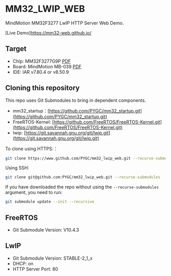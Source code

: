 # MM32_LWIP_WEB

MindMotion MM32F3277 LwIP HTTP Server Web Demo.

[Live Demo]https://mm32-web.github.io/

## Target

- Chip: MM32F3277G9P [PDF](https://github.com/PYGC/mm32_docs_action/blob/master/ds/DS_MM32F3270_V1.01_SC.pdf)
- Board: MindMotion MB-039 [PDF](https://github.com/PYGC/mm32_hardware/blob/master/schematic/MB-049.pdf)
- IDE: IAR v7.80.4 or v8.50.9

## Cloning this repository

This repo uses Git Submodules to bring in dependent components.

- mm32_startup：[https://github.com/PYGC/mm32_startup.git](https://github.com/PYGC/mm32_startup.git)
- FreeRTOS-Kernel: [https://github.com/FreeRTOS/FreeRTOS-Kernel.git](https://github.com/FreeRTOS/FreeRTOS-Kernel.git)
- lwip: [https://git.savannah.gnu.org/git/lwip.git](https://git.savannah.gnu.org/git/lwip.git)

To clone using HTTPS:：

```bash
git clone https://www.github.com/PYGC/mm32_lwip_web.git --recurse-submodules
```

Using SSH:

```bash
git clone git@github.com:PYGC/mm32_lwip_web.git --recurse-submodules
```

If you have downloaded the repo without using the `--recurse-submodules` argument, you need to run:

```bash
git submodule update --init --recursive
```

## FreeRTOS

- Git Submodule Version: V10.4.3

## LwIP

- Git Submodule Version: STABLE-2_1_x
- DHCP: on
- HTTP Server Port: 80